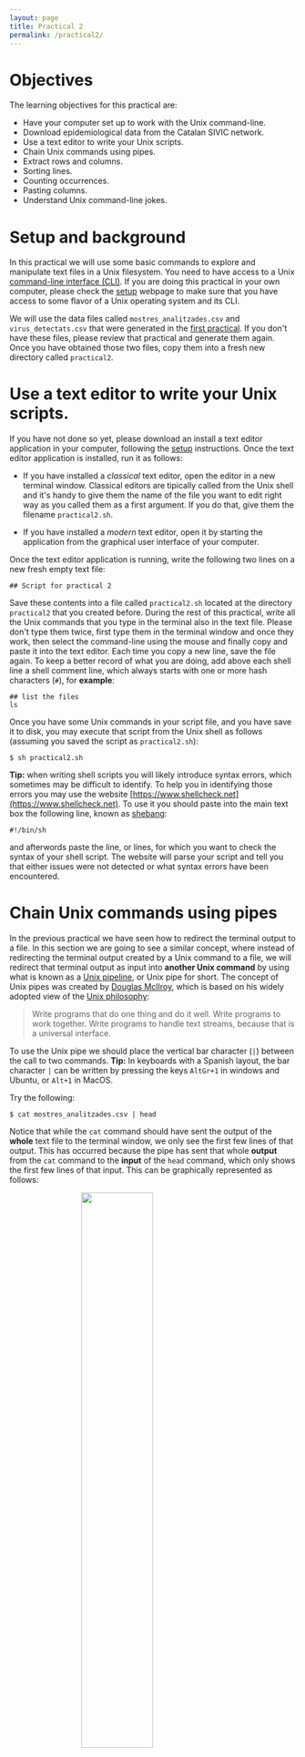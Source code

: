 ```yaml
---
layout: page
title: Practical 2
permalink: /practical2/
---
```


# Objectives

The learning objectives for this practical are:

 * Have your computer set up to work with the Unix command-line.
 * Download epidemiological data from the Catalan SIVIC network.
 * Use a text editor to write your Unix scripts.
 * Chain Unix commands using pipes.
 * Extract rows and columns.
 * Sorting lines.
 * Counting occurrences.
 * Pasting columns.
 * Understand Unix command-line jokes.

# Setup and background

In this practical we will use some basic commands to explore and manipulate text
files in a Unix filesystem. You need to have access to a Unix
[command-line interface (CLI)](https://en.wikipedia.org/wiki/Command-line_interface).
If you are doing this practical in your own computer, please check the
[setup](/setup/) webpage to make sure that you have access to some flavor of a
Unix operating system and its CLI.

We will use the data files called `mostres_analitzades.csv` and
`virus_detectats.csv` that were generated in the
[first practical](/practical1/). If you don't have these files, please review
that practical and generate them again. Once you have obtained those two files,
copy them into a fresh new directory called `practical2`.

# Use a text editor to write your Unix scripts.

If you have not done so yet, please download an install a text editor application
in your computer, following the [setup](/setup#text-editor/) instructions. Once
the text editor application is installed, run it as follows:

  * If you have installed a _classical_ text editor, open the editor in a new
    terminal window. Classical editors are tipically called from the Unix shell
    and it's handy to give them the name of the file you want to edit right way
    as you called them as a first argument. If you do that, give them the
    filename `practical2.sh`.

  * If you have installed a _modern_ text editor, open it by starting the
    application from the graphical user interface of your computer.

Once the text editor application is running, write the following two lines on a new
fresh empty text file:

```
## Script for practical 2

```

Save these contents into a file called `practical2.sh` located at the directory
`practical2` that you created before. During the rest of this practical, write
all the Unix commands that you type in the terminal also in the text file.
Please don't type them twice, first type them in the terminal window and once
they work, then select the command-line using the mouse and finally copy and
paste it into the text editor. Each time you copy a new line, save the file
again. To keep a better record of what you are doing, add above each shell line
a shell comment line, which always starts with one or more hash characters
(`#`), for **example**:

```
## list the files
ls
```

Once you have some Unix commands in your script file, and you have save it to
disk, you may execute that script from the Unix shell as follows (assuming you
saved the script as `practical2.sh`):

```
$ sh practical2.sh
```

**Tip:** when writing shell scripts you will likely introduce syntax errors,
which sometimes may be difficult to identify. To help you in identifying those
errors you may use the website [https://www.shellcheck.net](https://www.shellcheck.net).
To use it you should paste into the main text box the following line, known as
[shebang](https://en.wikipedia.org/wiki/Shebang_%28Unix%29):

```
#!/bin/sh
```

and afterwords paste the line, or lines, for which you want to check
the syntax of your shell script. The website will parse your script
and tell you that either issues were not detected or what syntax errors
have been encountered.

# Chain Unix commands using pipes

In the previous practical we have seen how to redirect the terminal output
to a file. In this section we are going to see a similar concept, where instead
of redirecting the terminal output created by a Unix command to a file, we
will redirect that terminal output as input into **another Unix command** by
using what is known as a
[Unix pipeline](https://en.wikipedia.org/wiki/Pipeline_%28Unix%29), or Unix pipe
for short. The concept of Unix pipes was created by
[Douglas McIlroy](https://en.wikipedia.org/wiki/Douglas_McIlroy), which is
based on his widely adopted view of the
[Unix philosophy](https://en.wikipedia.org/wiki/Unix_philosophy):

> Write programs that do one thing and do it well. Write programs to work
> together. Write programs to handle text streams, because that is a universal
> interface.

To use the Unix pipe we should place the vertical bar character (`|`) between
the call to two commands. **Tip:** In keyboards with a Spanish layout, the
bar character `|` can be written by pressing the keys `AltGr+1` in windows and
Ubuntu, or `Alt+1` in MacOS.

Try the following:

```
$ cat mostres_analitzades.csv | head
```

Notice that while the `cat` command should have sent the output of the
**whole** text file to the terminal window, we only see the first few lines of
that output. This has occurred because the pipe has sent that whole **output**
from the `cat` command to the **input** of the `head` command, which only shows
the first few lines of that input. This can be graphically represented as
follows:

<img src="singlepipe.png" style="display: block; margin-left: auto; margin-right: auto; width: 50%; height: auto;">

# Extract rows and columns

Text files such as CSV files have a matrix layout with rows corresponding to
lines and columns to values separated by some delimiter character, which is a
comma (`,`) in the case of the previous file `mostres_analitzades.csv`. Because
of its matrix layout, a CSV file can be always opened by any spreadsheet
software, such as Microsoft Excel; see image below.

<img src="ExcelCSV.png" style="display: block; margin-left: auto; margin-right: auto; width: 80%; height: auto;">

However, there are at least two circumstances in which working with CSV files
from the Unix command-line is preferable to do it from a spreadsheet software
such as Microsoft Excel:

  1. Spreadsheet software will always attempt to load the whole data into main
  memory. This may become prohibitive when having tens of thousands of rows,
  which is common for data with molecular-level measurements from high-thoughput
  instruments.
  2. Every spreadsheet software uses its own format to store the data, which
  makes it prone to
  [digital obsolescence](https://en.wikipedia.org/wiki/Digital_obsolescence),
  the fact that old software required to open a file is no longer available.
  CSV files, and text files in general, can never become obsolete because their
  format does not depend on any specific software to be read or written.

Additionally, the misuse of Microsoft Excel has caused multiple problems with
important consequences in loss of monetary and human-time resources, such as the
[loss in 2020 of COVID19-test results in England](https://www.theguardian.com/politics/2020/oct/05/how-excel-may-have-caused-loss-of-16000-covid-tests-in-england)
or the [misspelling of gene names stored in Excel files as supplementary information to scientific articles](https://doi.org/10.1038/d41586-021-02211-4).

Here we will learn to do two common operations on data organized in a matrix
layout: extract rows (lines) and extract columns (delimiter-separated values).
To extract rows from a text file in Unix we will use the command `grep`, which
requires two pieces of information:

```
$ grep pattern filename
```
where `pattern` is the text that we expect to match to the lines we want to
extract, while `filename` is the name of the file from which we want to extract
the lines matching the pattern. Note that `pattern` can be something
sophisticated such as a
[regular expression](https://en.wikipedia.org/wiki/Regular_expression) (not
covered in this practical) and `filename` can be ommitted when we want `grep`
to read input from a pipe.

For instance, the column `nom_regio` in the file `mostres_analitzades.csv`
stores the name of the Catalan area to which the data in the row corresponds to.
Let's say we want to extract the rows for the data derived from the area of
Barcelona into a separate file called `mostres_analitzades_bcn.csv`.

```
$ grep BARCELONA mostres_analitzades.csv > mostres_analitzades_bcn.csv
```
Now, repeat the command but this time extracting the rows corresponding to the
data derived from the area of Lleida into another file called
`mostres_analitzades_lleida.csv`.

**Note:** note that `grep` has worked well for this particular task because any
other column in the data that was using the terms `BARCELONA` or `LLEIDA`, had
those terms also in the column `nom_regio`. The `grep` command **doesn't know
about columns**, it only finds matches of a pattern in lines, reporting the
lines that match the pattern. You can also ask `grep` to report the lines that
**do not** match the pattern by using the option `-v`.

Try to extract rows from the file `mostres_analitzades.csv` with data
corresponding to women between 20 and 24 years of age into a new file
called `mostres_analitzades_dones20a24.csv`. If you are unsure how to dump
the output into a new file, please check
[this section](https://funcompbio.github.io/practical1/#redirect-terminal-output-to-a-file)
from the previous practical. **Tip:** when the pattern consists of more than
one word, or includes punctuation characters, you should enclose the pattern
between two quote characters, e.g., `'something like this'`.

**Warning:** when using the terminal output redirection mechanism (`>`) you
should **never use as output filename, the filename that is being used as
input in the same command line**, because that would lead to overwriting the
input file and ending with a corrupted output or without output at all.

Extracting columns can be done using the Unix command `cut`, which in the case
of CSV files also requires specifying the options `-d` and `-f`:

```
$ cut -d 'delimiter' -f field filename
```
The option `-d` allows us to specify a
[delimiter character](https://en.wikipedia.org/wiki/Delimiter), which by
default is the [TAB character](https://en.wikipedia.org/wiki/Tab_key) and
should be always specified between single quotes (e.g., `','`). The option `-f`
allows us to specify the columns, also known as
[fields](https://en.wikipedia.org/wiki/Data_field) in this context. For
instance, let's say we want to extract the column of the CSV file
`mostres_analitzades.csv` corresponding to the number of positive cases at each
week. First, we should identify which position has this column in the first line:

```
$ head -n1 mostres_analitzades.csv
setmana_epidemiologica,any,data_inici,data_final,codi_regio,nom_regio,codi_ambit,nom_ambit,sexe,grup_edat,index_socioeconomic,total,positiu
```
where we have used the option `-n1` to force `head` to show only the first line
of the file. Then, starting from 1, we should figure out that the column called
`positiu` is number 13 and taking into account that this file uses the comma
(`,`) as field separator, we should write the following command-line to extract
that column:

```
$ cut -d ',' -f 13 mostres_analitzades.csv | head
```

Now let's say we want to extract this column from the Barcelona subset of the
data. We could either run the previous command on the file we created before:

```
$ cut -d ',' -f 13 mostres_analitzades_bcn.csv | head
```
or had we not generated that file, we could have done it from the original data
file using two pipes, as follows:

```
$ grep BARCELONA mostres_analitzades.csv | cut -d ',' -f 13 | head
```
Note that in both cases the output is identical.

# Sort rows

Unix provides a command called `sort` to order rows of a file in a number of
ways. By default, it sorts rows in increasing alphabetical order. Note for
instance that in the `mostres_analitzades.csv` file, the first column
`setmana_epidemiologica` contains the week of the year in which the values
for the corresponding row were obtained. However, if we directly sort the file
with the default regime of `sort`, we will not see at the beginning of the data
the first week of the year, nor the last week at the end. Try the following:

```
sort mostres_analitzades.csv | head
sort mostres_analitzades.csv | tail
```

Try now using the option `-n`, which forces `sort` to output the lines in
numerical order instead of the alphabetical one and compare the result with the
previous one:

```
sort -n mostres_analitzades.csv | head
sort -n mostres_analitzades.csv | tail
```

**Note:** an important feature of the `sort` command, and of most of the Unix
commands, is that it leaves the input file **intact**. The `sort` command merely
shows us the _ordered version_ of the input file on the screen. It **does not
alter the input file**.

**Exercise:** generate an alphabetically increasing ordered version of the file 
`mostres_analitzades.csv` and store it under the file name
`mostres_analitzades_ordenat.csv`.

# Remove consecutive duplicated lines

The Unix command `uniq` **removes consecutive duplicated lines**. This command
is mostly useful in combination with the previous two commands that can be used
to extract a column and sort it alphabetically, because that operation will
allow us to output identical values together. Let's see this working with the
following example on the file `mostres_analitzades.csv`, try to understand what
is each command line doing:

```
$ cut -d ',' -f 6 mostres_analitzades.csv | head
nom_regio
CATALUNYA CENTRAL
GIRONA
BARCELONA
BARCELONA
BARCELONA
CAMP DE TARRAGONA
BARCELONA
BARCELONA
BARCELONA
$ cut -d ',' -f 6 mostres_analitzades.csv | sort | head
ALT PIRINEU I ARAN
ALT PIRINEU I ARAN
ALT PIRINEU I ARAN
ALT PIRINEU I ARAN
ALT PIRINEU I ARAN
ALT PIRINEU I ARAN
ALT PIRINEU I ARAN
ALT PIRINEU I ARAN
ALT PIRINEU I ARAN
ALT PIRINEU I ARAN
$ cut -d ',' -f 6 mostres_analitzades.csv | sort | uniq
ALT PIRINEU I ARAN
BARCELONA
CAMP DE TARRAGONA
CATALUNYA CENTRAL
GIRONA
LLEIDA
No disponible
nom_regio
TERRES DE L'EBRE
```

# Count consecutive occurrences

In the previous practical, we have seen the command `wc`, which can be employed
to count the lines of a text file. Here we will see that the command `uniq` with
its option `-c`, can be used to count **consecutively repeated** lines. This is
useful to count occurrences of interest in a file. For instance, let's say we
want to count the number of different occurrences of positive cases in the file
`mostres_analitzades.csv`, i.e., how many lines (weeks) reported 0 positive cases,
how many reported 1, how many reported 2, etc. We need to extract the positive
column (13), sort it and apply the `uniq -c` command (results below from data
downloaded on October 3rd, 2023):

```
$ cut -f 13 -d ',' mostres_analitzades.csv | sort | uniq -c
   3908 0
   8311 1
   1806 2
    443 3
    102 4
     30 5
      9 6
      2 8
      1 9
      1 positiu
```
Let's say we want to see the most frequent occurrences first. We would need then
to sort the previous output numerically (option `-n`) and from largest to
smallest (option `-r`), as follows:

```
$ cut -f 13 -d ',' mostres_analitzades.csv | sort | uniq -c | sort -n -r
   8311 1
   3908 0
   1806 2
    443 3
    102 4
     30 5
      9 6
      2 8
      1 positiu
      1 9
```
So the most frequent reported positive figure was 1 in 8211 weeks (lines in the
CSV file), the second most frequent one was 0 positives in 3827 lines, and so
on. We can also tell `sort` to order that output by the second column using the
option `-k`, which would give us the whole ordered frequency distribution of
positives:

```
$ cut -f 13 -d ',' mostres_analitzades.csv | sort | uniq -c | sort -n -k 2 
      1 positiu
   3908 0
   8311 1
   1806 2
    443 3
    102 4
     30 5
      9 6
      2 8
      1 9
```

# Paste columns

The Unix command `paste` allows us to paste in parallel lines of given files
using a `TAB` as delimiter character by default, which can be changed with the
option `-d`. For instance, see what happens when extract two columns from the
CSV file and paste them again:
```
$ cut -d ',' -f 1 mostres_analitzades.csv > mostres_analitzades_setmana.csv
$ cut -d ',' -f 13 mostres_analitzades.csv > mostres_analitzades_positiu.csv
$ paste mostres_analitzades_setmana.csv mostres_analitzades_positiu.csv | head
setmana_epidemiologica	positiu
19	0
25	1
19	1
19	2
20	1
20	1
25	1
20	1
20	1
```

# Exercises

Using the Unix commands we have learned in this practical, try to answer the
questions below about the downloaded SIVIC data. Try to edit a shell script
for each question under the filename, for instance, `question1.sh`,
`question2.sh`, etc., and execute it from the shell as, for instance:

```
$ sh question1.sh
```

### Question 1

One of the previous commands revealed a value called `No disponible`, which
suggests that some of the weeks in the two SIVIC data files, may contain the
so-called
[missing values](https://en.wikipedia.org/wiki/Missing_data). Calculate how
many weeks do we have in each of the two SIVIC data files,
`mostres_analitzades.csv` and `virus_detectats.csv`, excluding those with
missing values. (answer: 14565 for `mostres_analitzades.csv` and 13731 for
`virus_detectats.csv`, for the data downloaded on October 3rd, 2023)

### Question 2

Which was the highest number of positives in the file `mostres_analitzades.csv`
in the data from the last week of 2022? (answer: 4 for the data downloaded
on October 3rd, 2023)

### Question 3

Using the file `virus_detectats.csv`, figure out how many different viruses
are being tested by the SIVIC system. (answer: 10 for the data downloaded
on October 3rd, 2023)

### Question 4

Using the file `mostres_analitzades.csv`, build a ranking of the data by the
number of positives cases, from highest to lowest, found in the area of Lleida
in 2022, among men between 40 and 44 years of age, showing only the week number,
initial and end date, and number of positives. For the data downloaded on
October 3rd, 2023, the top of the ranking should look like this:

```
46,14/11/2022,20/11/2022,5
47,21/11/2022,27/11/2022,2
40,03/10/2022,09/10/2022,2
51,19/12/2022,25/12/2022,1
50,12/12/2022,18/12/2022,1
48,28/11/2022,04/12/2022,1
46,14/11/2022,20/11/2022,1
45,07/11/2022,13/11/2022,1
45,07/11/2022,13/11/2022,1
41,10/10/2022,16/10/2022,1
```

<!--
$ grep LLEIDA mostres_analitzades.csv | grep 2022 | grep 'Home,40 a 44' | sort -t ',' -k 13 -nr | cut -d ',' -f 1,3,4,13 | head
-->

### Question 5

Generate the ranking from the previous question replacing the area of Lleida by
the area of Girona and compare the top of those two rankings, side by side. For
the data downloaded on October 3rd, 2023, that comparison should look as follows,
with the data from Lleida on the left and from Girona on the right:

```
46,14/11/2022,20/11/2022,5	22,30/05/2022,05/06/2022,3
47,21/11/2022,27/11/2022,2	50,12/12/2022,18/12/2022,2
40,03/10/2022,09/10/2022,2	42,17/10/2022,23/10/2022,2
51,19/12/2022,25/12/2022,1	39,26/09/2022,02/10/2022,2
50,12/12/2022,18/12/2022,1	52,26/12/2022,01/01/2023,1
48,28/11/2022,04/12/2022,1	51,19/12/2022,25/12/2022,1
46,14/11/2022,20/11/2022,1	49,05/12/2022,11/12/2022,1
45,07/11/2022,13/11/2022,1	46,14/11/2022,20/11/2022,1
45,07/11/2022,13/11/2022,1	45,07/11/2022,13/11/2022,1
41,10/10/2022,16/10/2022,1	40,03/10/2022,09/10/2022,1
```

We can observe that both areas had the larger occurrence of positives cases
around the same weeks of the year, except for the 22nd week in Girona.

### Question 6

Can you understand the following Unix command-line jokes?

<img style="float:left; margin-left:40px;" src="Unix_cat_joke.jpg" height=250/>

<img style="float:right; margin-right:40px;" src="Unix_upkey_joke.jpg" height=250/>

